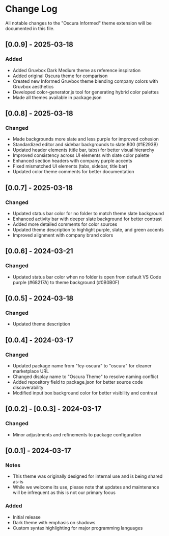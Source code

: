# Change Log

All notable changes to the "Oscura Informed" theme extension will be documented in this file.

## [0.0.9] - 2025-03-18

### Added
- Added Gruvbox Dark Medium theme as reference inspiration
- Added original Oscura theme for comparison
- Created new Informed Gruvbox theme blending company colors with Gruvbox aesthetics
- Developed color-generator.js tool for generating hybrid color palettes
- Made all themes available in package.json

## [0.0.8] - 2025-03-18

### Changed
- Made backgrounds more slate and less purple for improved cohesion
- Standardized editor and sidebar backgrounds to slate.800 (#1E293B)
- Updated header elements (title bar, tabs) for better visual hierarchy
- Improved consistency across UI elements with slate color palette
- Enhanced section headers with company purple accents
- Fixed mismatched UI elements (tabs, sidebar, title bar)
- Updated color theme comments for better documentation

## [0.0.7] - 2025-03-18

### Changed
- Updated status bar color for no folder to match theme slate background
- Enhanced activity bar with deeper slate background for better contrast
- Added more detailed comments for color sources
- Updated theme description to highlight purple, slate, and green accents
- Improved alignment with company brand colors

## [0.0.6] - 2024-03-21

### Changed
- Updated status bar color when no folder is open from default VS Code purple (#68217A) to theme background (#0B0B0F)

## [0.0.5] - 2024-03-18

### Changed
- Updated theme description

## [0.0.4] - 2024-03-17

### Changed
- Updated package name from "fey-oscura" to "oscura" for cleaner marketplace URL
- Changed display name to "Oscura Theme" to resolve naming conflict
- Added repository field to package.json for better source code discoverability
- Modified input box background color for better visibility and contrast

## [0.0.2] - [0.0.3] - 2024-03-17

### Changed
- Minor adjustments and refinements to package configuration

## [0.0.1] - 2024-03-17

### Notes
- This theme was originally designed for internal use and is being shared as-is
- While we welcome its use, please note that updates and maintenance will be infrequent as this is not our primary focus

### Added
- Initial release
- Dark theme with emphasis on shadows
- Custom syntax highlighting for major programming languages 